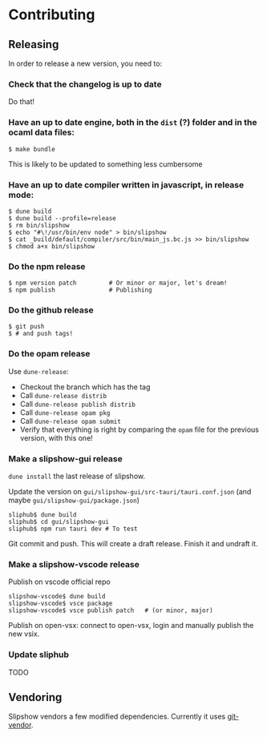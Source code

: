 # Contributing

## Releasing

In order to release a new version, you need to:

### Check that the changelog is up to date

Do that!

### Have an up to date engine, both in the `dist` (?) folder and in the ocaml data files:

```
$ make bundle
```

This is likely to be updated to something less cumbersome

### Have an up to date compiler written in javascript, in release mode:

```
$ dune build
$ dune build --profile=release
$ rm bin/slipshow
$ echo "#\!/usr/bin/env node" > bin/slipshow
$ cat _build/default/compiler/src/bin/main_js.bc.js >> bin/slipshow
$ chmod a+x bin/slipshow
```

### Do the npm release

```
$ npm version patch         # Or minor or major, let's dream!
$ npm publish               # Publishing
```

### Do the github release

```
$ git push
$ # and push tags!
```

### Do the opam release

Use `dune-release`:
- Checkout the branch which has the tag
- Call `dune-release distrib`
- Call `dune-release publish distrib`
- Call `dune-release opam pkg`
- Call `dune-release opam submit`
- Verify that everything is right by comparing the `opam` file for the previous version, with this one!

### Make a slipshow-gui release

`dune install` the last release of slipshow.

Update the version on `gui/slipshow-gui/src-tauri/tauri.conf.json` (and maybe `gui/slipshow-gui/package.json`)

```
sliphub$ dune build
sliphub$ cd gui/slipshow-gui
sliphub$ npm run tauri dev # To test
```

Git commit and push. This will create a draft release. Finish it and undraft it.

### Make a slipshow-vscode release

Publish on vscode official repo

```
slipshow-vscode$ dune build
slipshow-vscode$ vsce package
slipshow-vscode$ vsce publish patch   # (or minor, major)
```

Publish on open-vsx: connect to open-vsx, login and manually publish the new vsix.

### Update sliphub

TODO

## Vendoring

Slipshow vendors a few modified dependencies. Currently it uses
[git-vendor](https://github.com/brettlangdon/git-vendor).

